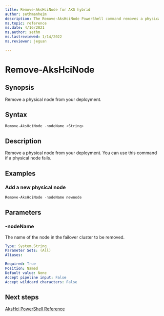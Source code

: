 ```yaml
---
title: Remove-AksHciNode for AKS hybrid
author: sethmanheim
description: The Remove-AksHciNode PowerShell command removes a physical node from your deployment.
ms.topic: reference
ms.date: 4/16/2021
ms.author: sethm 
ms.lastreviewed: 1/14/2022
ms.reviewer: jeguan

---
```


# Remove-AksHciNode

## Synopsis
Remove a physical node from your deployment.

## Syntax

```powershell
Remove-AksHciNode -nodeName <String>
```

## Description
Remove a physical node from your deployment. You can use this command if a physical node fails.

## Examples

### Add a new physical node
```powershell
Remove-AksHciNode -nodeName newnode
```

## Parameters

### -nodeName
The name of the node in the failover cluster to be removed.

```yaml
Type: System.String
Parameter Sets: (All)
Aliases:

Required: True
Position: Named
Default value: None
Accept pipeline input: False
Accept wildcard characters: False
```
## Next steps

[AksHci PowerShell Reference](index.md)